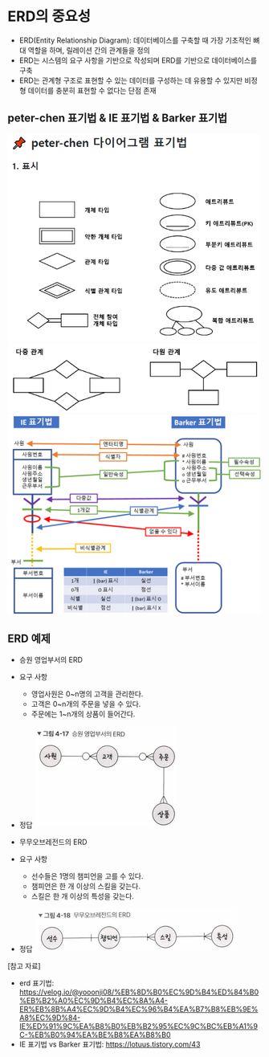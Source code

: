 # ERD의 중요성
- ERD(Entity Relationship Diagram): 데이터베이스를 구축할 때 가장 기초적인 뼈대 역할을 하며, 릴레이션 간의 관계들을 정의
- ERD는 시스템의 요구 사항을 기반으로 작성되며 ERD를 기반으로 데이터베이스를 구축
- ERD는 관계형 구조로 표현할 수 있는 데이터를 구성하는 데 유용할 수 있지만 비정형 데이터를 충분히 표현할 수 없다는 단점 존재

## peter-chen 표기법 & IE 표기법 & Barker 표기법
![0](./42-images/peter-chen1.png)
![1](./42-images/peter-chen2.png)
![2](./42-images/IE_Barker.png)

## ERD 예제
- 승원 영업부서의 ERD
- 요구 사항
  - 영업사원은 0~n명의 고객을 관리한다.
  - 고객은 0~n개의 주문을 넣을 수 있다.
  - 주문에는 1~n개의 상품이 들어간다.
- 정답
![3](./42-images/ERD_EX-1.png)

- 무무오브레전드의 ERD
- 요구 사항
  - 선수들은 1명의 챔피언을 고를 수 있다.
  - 챔피언은 한 개 이상의 스킬을 갖는다.
  - 스킬은 한 개 이상의 특성을 갖는다.
- 정답
![4](./42-images/ERD_EX-2.png)

[참고 자료]
- erd 표기법: https://velog.io/@yooonji08/%EB%8D%B0%EC%9D%B4%ED%84%B0%EB%B2%A0%EC%9D%B4%EC%8A%A4-ER%EB%8B%A4%EC%9D%B4%EC%96%B4%EA%B7%B8%EB%9E%A8%EC%9D%84-IE%ED%91%9C%EA%B8%B0%EB%B2%95%EC%9C%BC%EB%A1%9C-%EB%B0%94%EA%BE%B8%EA%B8%B0
- IE 표기법 vs Barker 표기법: https://lotuus.tistory.com/43